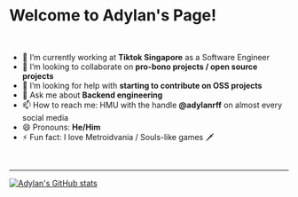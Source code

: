# Welcome to Adylan's Page!

<br/> 

- 🔭 I’m currently working at **Tiktok Singapore** as a Software Engineer
- 👯 I’m looking to collaborate on **pro-bono projects / open source projects**
- 🤔 I’m looking for help with **starting to contribute on OSS projects**
- 💬 Ask me about **Backend engineering**
- 📫 How to reach me: HMU with the handle **@adylanrff** on almost every social media
- 😄 Pronouns: **He/Him**
- ⚡ Fun fact: I love Metroidvania / Souls-like games 🗡️

<br/>

<hr/>

[![Adylan's GitHub stats](https://github-readme-stats.vercel.app/api?username=adylanrff&show_icons=true&theme=radical)](https://github.com/adylanrff/adylanrff)


<!--
**adylanrff/adylanrff** is a ✨ _special_ ✨ repository because its `README.md` (this file) appears on your GitHub profile.

Here are some ideas to get you started:

- 🔭 I’m currently working on ...
- 🌱 I’m currently learning ...
- 👯 I’m looking to collaborate on ...
- 🤔 I’m looking for help with ...
- 💬 Ask me about ...
- 📫 How to reach me: ...
- 😄 Pronouns: ...
- ⚡ Fun fact: ...
-->
